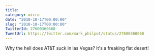 ```yaml
---
title: 
category: micro
date: "2010-10-17T00:00:00"
slug: "2010-10-17T00:00:00"
TwitterId: 27600360668
TweetUrl: https://twitter.com/mark_philpot/status/27600360668
---
```


Why the hell does AT&T suck in las Vegas? It's a freaking flat desert!
